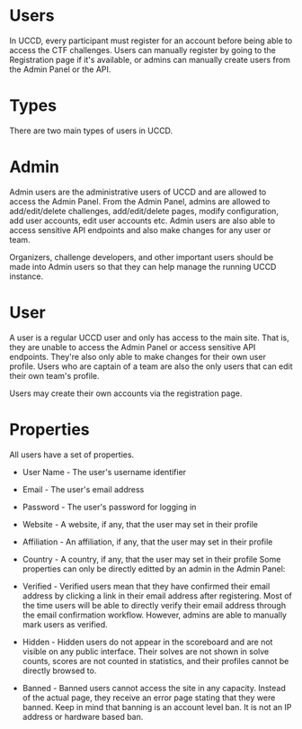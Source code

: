 # Users

In UCCD, every participant must register for an account before being able to access the CTF challenges. Users can manually register by going to the Registration page if it's available, or admins can manually create users from the Admin Panel or the API.

# Types
There are two main types of users in UCCD.

# Admin
Admin users are the administrative users of UCCD and are allowed to access the Admin Panel. From the Admin Panel, admins are allowed to add/edit/delete challenges, add/edit/delete pages, modify configuration, add user accounts, edit user accounts etc. Admin users are also able to access sensitive API endpoints and also make changes for any user or team.

Organizers, challenge developers, and other important users should be made into Admin users so that they can help manage the running UCCD instance.

# User
A user is a regular UCCD user and only has access to the main site. That is, they are unable to access the Admin Panel or access sensitive API endpoints. They're also only able to make changes for their own user profile. Users who are captain of a team are also the only users that can edit their own team's profile.

Users may create their own accounts via the registration page.

# Properties
All users have a set of properties.

* User Name - The user's username identifier
* Email - The user's email address
* Password - The user's password for logging in
* Website - A website, if any, that the user may set in their profile
* Affiliation - An affiliation, if any, that the user may set in their profile
* Country - A country, if any, that the user may set in their profile
Some properties can only be directly editted by an admin in the Admin Panel:

* Verified - Verified users mean that they have confirmed their email address by clicking a link in their email address after registering. Most of the time users will be able to directly verify their email address through the email confirmation workflow. However, admins are able to manually mark users as verified.
* Hidden - Hidden users do not appear in the scoreboard and are not visible on any public interface. Their solves are not shown in solve counts, scores are not counted in statistics, and their profiles cannot be directly browsed to.
* Banned - Banned users cannot access the site in any capacity. Instead of the actual page, they receive an error page stating that they were banned. Keep in mind that banning is an account level ban. It is not an IP address or hardware based ban.